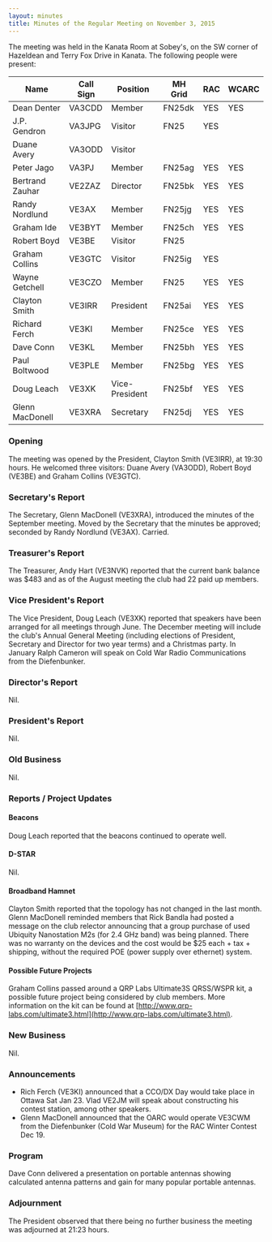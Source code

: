 ```yaml
---
layout: minutes
title: Minutes of the Regular Meeting on November 3, 2015
---
```


The meeting was held in the Kanata Room at Sobey's, on the SW corner of Hazeldean and Terry Fox Drive in Kanata.
The following people were present:

| Name             | Call Sign | Position       | MH Grid | RAC | WCARC |
|------------------|-----------|----------------|---------|-----|-------|
| Dean Denter      | VA3CDD    | Member         | FN25dk  | YES |  YES  |
| J.P. Gendron     | VA3JPG    | Visitor        | FN25    | YES |       |
| Duane Avery      | VA3ODD    | Visitor        |         |     |       |
| Peter Jago       | VA3PJ     | Member         | FN25ag  | YES |  YES  |
| Bertrand Zauhar  | VE2ZAZ    | Director       | FN25bk  | YES |  YES  |
| Randy Nordlund   | VE3AX     | Member         | FN25jg  | YES |  YES  |
| Graham Ide       | VE3BYT    | Member         | FN25ch  | YES |  YES  |
| Robert Boyd      | VE3BE     | Visitor        | FN25    |     |       |
| Graham Collins   | VE3GTC    | Visitor        | FN25ig  | YES |       |
| Wayne Getchell   | VE3CZO    | Member         | FN25    | YES |  YES  |
| Clayton Smith    | VE3IRR    | President      | FN25ai  | YES |  YES  |
| Richard Ferch    | VE3KI     | Member         | FN25ce  | YES |  YES  |
| Dave Conn        | VE3KL     | Member         | FN25bh  | YES |  YES  |
| Paul Boltwood    | VE3PLE    | Member         | FN25bg  | YES |  YES  |
| Doug Leach       | VE3XK     | Vice-President | FN25bf  | YES |  YES  |
| Glenn MacDonell  | VE3XRA    | Secretary      | FN25dj  | YES |  YES  |

### Opening

The meeting was opened by the President, Clayton Smith (VE3IRR), at 19:30 hours. He welcomed three visitors: Duane Avery (VA3ODD), Robert Boyd (VE3BE) and Graham Collins (VE3GTC).

### Secretary's Report

The Secretary, Glenn MacDonell (VE3XRA), introduced the minutes of the September meeting.
Moved by the Secretary that the minutes be approved; seconded by Randy Nordlund (VE3AX).
Carried.

### Treasurer's Report

The Treasurer, Andy Hart (VE3NVK) reported that the current bank balance was $483 and as of the August meeting the club had 22 paid up members.

### Vice President's Report

The Vice President, Doug Leach (VE3XK) reported that speakers have been arranged for all meetings through June. The December meeting will include the club's Annual General Meeting (including elections of President, Secretary and Director for two year terms) and a Christmas party. In January Ralph Cameron will speak on Cold War Radio Communications from the Diefenbunker.

### Director's Report

Nil.

### President's Report

Nil.

### Old Business

Nil.

### Reports / Project Updates

#### Beacons

Doug Leach reported that the beacons continued to operate well.

#### D-STAR

Nil.

#### Broadband Hamnet

Clayton Smith reported that the topology has not changed in the last month. Glenn MacDonell reminded members that Rick Bandla had posted a message on the club relector announcing that a group purchase of used Ubiquity Nanostation M2s (for 2.4 GHz band) was being planned. There was no warranty on the devices and the cost would be $25 each + tax + shipping, without the required POE (power supply over ethernet) system.

#### Possible Future Projects

Graham Collins passed around a QRP Labs Ultimate3S QRSS/WSPR kit, a possible future project being considered by club members. More information on the kit can be found at [http://www.qrp-labs.com/ultimate3.html](http://www.qrp-labs.com/ultimate3.html).

### New Business

Nil.

### Announcements

* Rich Ferch (VE3KI) announced that a CCO/DX Day would take place in Ottawa Sat Jan 23. Vlad VE2JM will speak about constructing his contest station, among other speakers.
* Glenn MacDonell announced that the OARC would operate VE3CWM from the Diefenbunker (Cold War Museum) for the RAC Winter Contest Dec 19.

### Program

Dave Conn delivered a presentation on portable antennas showing calculated antenna patterns and gain for many popular portable antennas.

### Adjournment

The President observed that there being no further business the meeting was adjourned at 21:23 hours.
